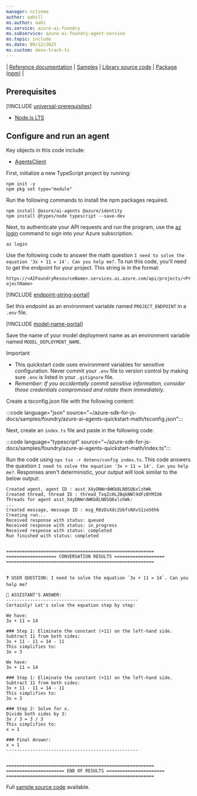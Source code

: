 ```yaml
---
manager: nitinme
author: aahill
ms.author: aahi
ms.service: azure-ai-foundry
ms.subservice: azure-ai-foundry-agent-service
ms.topic: include
ms.date: 09/12/2025
ms.custom: devx-track-ts
---
```



| [Reference documentation](/javascript/api/overview/azure/ai-projects-readme) | [Samples](https://github.com/Azure/azure-sdk-for-js/blob/main/sdk/ai/ai-projects/README.md) | [Library source code](https://github.com/Azure/azure-sdk-for-js/tree/main/sdk/ai/ai-projects) | [Package (npm)](https://www.npmjs.com/package/@azure/ai-projects) |

## Prerequisites

[!INCLUDE [universal-prerequisites](universal-prerequisites.md)]
* [Node.js LTS](https://nodejs.org/)

## Configure and run an agent

Key objects in this code include: 

* [AgentsClient](/javascript/api/@azure/ai-agents/agentsclient)

First, initialize a new TypeScript project by running:

```console
npm init -y
npm pkg set type="module"
```

Run the following commands to install the npm packages required.

```console
npm install @azure/ai-agents @azure/identity
npm install @types/node typescript --save-dev
```

Next, to authenticate your API requests and run the program, use the [az login](/cli/azure/authenticate-azure-cli-interactively) command to sign into your Azure subscription.

```azurecli
az login
```

Use the following code to answer the math question `I need to solve the equation '3x + 11 = 14'. Can you help me?`. To run this code, you'll need to get the endpoint for your project. This string is in the format:

`https://<AIFoundryResourceName>.services.ai.azure.com/api/projects/<ProjectName>`

[!INCLUDE [endpoint-string-portal](endpoint-string-portal.md)]

Set this endpoint as an environment variable named `PROJECT_ENDPOINT` in a `.env` file.

[!INCLUDE [model-name-portal](model-name-portal.md)]

Save the name of your model deployment name as an environment variable named `MODEL_DEPLOYMENT_NAME`. 

> [!IMPORTANT] 
> * This quickstart code uses environment variables for sensitive configuration. Never commit your `.env` file to version control by making sure `.env` is listed in your `.gitignore` file.
> * _Remember: If you accidentally commit sensitive information, consider those credentials compromised and rotate them immediately._

Create a tsconfig.json file with the following content:

:::code language="json" source="~/azure-sdk-for-js-docs/samples/foundry/azure-ai-agents-quickstart-math/tsconfig.json":::

Next, create an `index.ts` file and paste in the following code:

:::code language="typescript" source="~/azure-sdk-for-js-docs/samples/foundry/azure-ai-agents-quickstart-math/index.ts":::

Run the code using `npx tsx -r dotenv/config index.ts`. This code answers the question `I need to solve the equation '3x + 11 = 14'. Can you help me?`. Responses aren't deterministic, your output will look similar to the below output:

```console
Created agent, agent ID : asst_X4yDNWrdWKb8LN0SQ6xlzhWk
Created thread, thread ID : thread_TxqZcHL2BqkNWl9dFzBYMIU6
Threads for agent asst_X4yDNWrdWKb8LN0SQ6xlzhWk:
...
Created message, message ID : msg_R0zDsXdc2UbfsNXvS1zeS6hk
Creating run...
Received response with status: queued
Received response with status: in_progress
Received response with status: completed
Run finished with status: completed


========================================================
=================== CONVERSATION RESULTS ===================
========================================================


❓ USER QUESTION: I need to solve the equation `3x + 11 = 14`. Can you help me?

🤖 ASSISTANT'S ANSWER:
--------------------------------------------------
Certainly! Let's solve the equation step by step:

We have:
3x + 11 = 14

### Step 1: Eliminate the constant (+11) on the left-hand side.
Subtract 11 from both sides:
3x + 11 - 11 = 14 - 11
This simplifies to:
3x = 3

We have:
3x + 11 = 14

### Step 1: Eliminate the constant (+11) on the left-hand side.
Subtract 11 from both sides:
3x + 11 - 11 = 14 - 11
This simplifies to:
3x = 3

### Step 2: Solve for x.
Divide both sides by 3:
3x / 3 = 3 / 3
This simplifies to:
x = 1

### Final Answer:
x = 1
--------------------------------------------------


========================================================
====================== END OF RESULTS ======================
========================================================
```


 Full [sample source code](https://github.com/Azure-Samples/azure-sdk-for-js-docs/blob/main/samples/foundry/azure-ai-agents-quickstart-math) available.